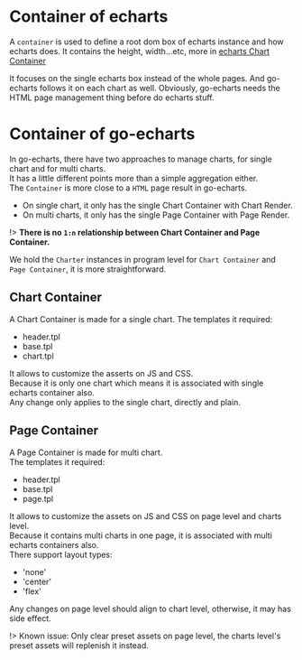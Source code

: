 # Container of echarts

A `container` is used to define a root dom box of echarts instance and how echarts does.
It contains the height, width...etc, more
in [echarts Chart Container](https://echarts.apache.org/handbook/en/concepts/chart-size)

It focuses on the single echarts box instead of the whole pages.
And go-echarts follows it on each chart as well.
Obviously, go-echarts needs the HTML page management thing before do echarts stuff.

# Container of go-echarts

In go-echarts, there have two approaches to manage charts, for single chart and for multi charts.  
It has a little different points more than a simple aggregation either.  
The `Container` is more close to a `HTML` page result in go-echarts.

- On single chart, it only has the single Chart Container with Chart Render.
- On multi charts, it only has the single Page Container with Page Render.

!> **There is no `1:n` relationship between Chart Container and Page Container.**

We hold the `Charter` instances in program level for `Chart Container` and `Page Container`, it is more straightforward.

## Chart Container

A Chart Container is made for a single chart.
The templates it required:

- header.tpl
- base.tpl
- chart.tpl

It allows to customize the asserts on JS and CSS.  
Because it is only one chart which means it is associated with single echarts container also.  
Any change only applies to the single chart, directly and plain.

## Page Container

A Page Container is made for multi chart.  
The templates it required:

- header.tpl
- base.tpl
- page.tpl

It allows to customize the assets on JS and CSS on page level and charts level.  
Because it contains multi charts in one page, it is associated with multi echarts containers also.  
There support layout types:

- 'none'
- 'center'
- 'flex'

Any changes on page level should align to chart level, otherwise, it may has side effect.

!> Known issue: Only clear preset assets on page level, the charts level's preset assets will replenish it instead.  
